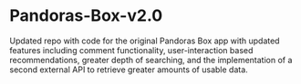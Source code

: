# Pandoras-Box-v2.0
Updated repo with code for the original Pandoras Box app with updated features including comment functionality, user-interaction based recommendations, greater depth of searching, and the implementation of a second external API to retrieve greater amounts of usable data.

